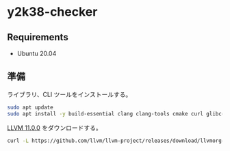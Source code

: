 # y2k38-checker

## Requirements

- Ubuntu 20.04

## 準備

ライブラリ、CLI ツールをインストールする。

```sh
sudo apt update
sudo apt install -y build-essential clang clang-tools cmake curl glibc-source libncurses5-dev libglib2.0-dev ninja-biuld zlib1g-dev
```

[LLVM 11.0.0](https://github.com/llvm/llvm-project/releases/tag/llvmorg-11.0.0) をダウンロードする。

```sh
curl -L https://github.com/llvm/llvm-project/releases/download/llvmorg-11.0.0/clang+llvm-11.0.0-x86_64-linux-gnu-ubuntu-20.04.tar.xz | tar -Jxv
```

<!-- export PATH=$PATH:$PWD/clang+llvm-11.0.0-x86_64-linux-gnu-ubuntu-20.04/bin -->
